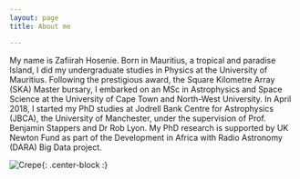 ```yaml
---
layout: page
title: About me

---
```


My name is Zafiirah Hosenie. Born in Mauritius, a tropical and paradise Island, I did my undergraduate studies in Physics at the University of Mauritius. Following the prestigious award, the Square Kilometre Array (SKA) Master bursary, I embarked on an MSc in Astrophysics and Space Science at the University of Cape Town and North-West University. In April 2018, I started my PhD studies at Jodrell Bank Centre for Astrophysics (JBCA), the University of Manchester, under the supervision of Prof. Benjamin Stappers and Dr Rob Lyon. My PhD research is supported by UK Newton Fund as part of the Development in Africa with Radio Astronomy (DARA) Big Data project.

![Crepe](https://s3-media3.fl.yelpcdn.com/bphoto/cQ1Yoa75m2yUFFbY2xwuqw/348s.jpg){: .center-block :}
